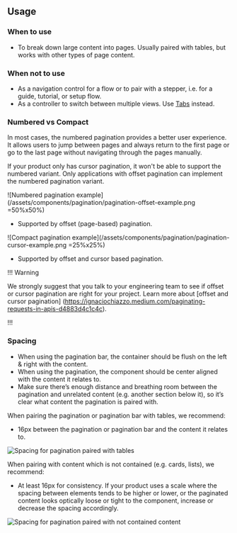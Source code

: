 ## Usage

### When to use

- To break down large content into pages. Usually paired with tables, but works with other types of page content.

### When not to use

- As a navigation control for a flow or to pair with a stepper, i.e. for a guide, tutorial, or setup flow.
- As a controller to switch between multiple views. Use [Tabs](/components/tabs/) instead.

### Numbered vs Compact

In most cases, the numbered pagination provides a better user experience. It allows users to jump between pages and always return to the first page or go to the last page without navigating through the pages manually.

If your product only has cursor pagination, it won't be able to support the numbered variant. Only applications with offset pagination can implement the numbered pagination variant.

![Numbered pagination example](/assets/components/pagination/pagination-offset-example.png =50%x50%)
- Supported by offset (page-based) pagination.

![Compact pagination example](/assets/components/pagination/pagination-cursor-example.png =25%x25%)
- Supported by offset and cursor based pagination.

!!! Warning 

We strongly suggest that you talk to your engineering team to see if offset or cursor pagination are right for your project. Learn more about [offset and cursor pagination] (https://ignaciochiazzo.medium.com/paginating-requests-in-apis-d4883d4c1c4c).

!!!

### Spacing

- When using the pagination bar, the container should be flush on the left & right with the content.
- When using the pagination, the component should be center aligned with the content it relates to.
- Make sure there’s enough distance and breathing room between the pagination and unrelated content (e.g. another section below it), so it’s clear what content the pagination is paired with.

When pairing the pagination or pagination bar with tables, we recommend:
- 16px between the pagination or pagination bar and the content it relates to.

![Spacing for pagination paired with tables](/assets/components/pagination/pagination-spacing-tables.png)

When pairing with content which is not contained (e.g. cards, lists), we recommend:
- At least 16px for consistency. If your product uses a scale where the spacing between elements tends to be higher or lower, or the paginated content looks optically loose or tight to the component, increase or decrease the spacing accordingly.

![Spacing for pagination paired with not contained content](/assets/components/pagination/pagination-spacing-not-contained.png)